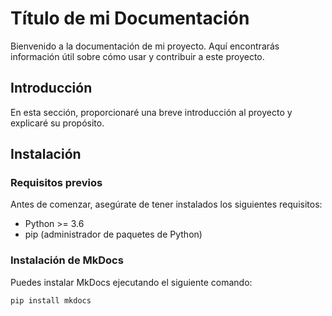 # Título de mi Documentación

Bienvenido a la documentación de mi proyecto. Aquí encontrarás información útil sobre cómo usar y contribuir a este proyecto.

## Introducción

En esta sección, proporcionaré una breve introducción al proyecto y explicaré su propósito.

## Instalación

### Requisitos previos

Antes de comenzar, asegúrate de tener instalados los siguientes requisitos:

- Python >= 3.6
- pip (administrador de paquetes de Python)

### Instalación de MkDocs

Puedes instalar MkDocs ejecutando el siguiente comando:

```bash
pip install mkdocs
